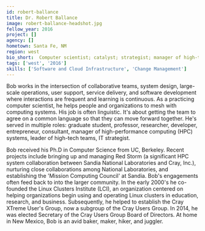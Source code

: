 ```yaml
---
id: robert-ballance
title: Dr. Robert Ballance
image: robert-ballance-headshot.jpg
fellow_year: 2016
project: []
agency: []
hometown: Santa Fe, NM
region: west
bio_short:  Computer scientist; catalyst; strategist; manager of high-tech teams and large-scale HPC systems.  Ph.D. from UC, Berkeley.
tags: ['west', '2016']
skills: ['Software and Cloud Infrastructure', 'Change Management']
---
```


 Bob works in the intersection of collaborative teams, system design, large-scale operations, user support, service delivery, and software development where interactions are frequent and learning is continuous. As a practicing computer scientist, he helps people and organizations to mesh with computing systems. His job is often linguistic. It's about getting the team to agree on a common language so that they can move forward together. He's served in multiple roles: graduate student, professor, researcher, developer, entrepreneur, consultant, manager of high-performance computing (HPC) systems, leader of high-tech teams, IT strategist.

Bob received his Ph.D in Computer Science from UC, Berkeley. Recent projects include bringing up and managing Red Storm (a significant HPC system collaboration between Sandia National Laboratories and Cray, Inc.), nurturing close collaborations among National Laboratories, and establishing the 'Mission Computing Council' at Sandia. Bob's engagements often feed back to into the larger community. In the early 2000's he co-founded the Linux Clusters Institute (LCI), an organization centered on helping organizations begin using and operating Linux clusters in education, research, and business. Subsequently, he helped to establish the Cray XTreme User's Group, now a subgroup of the Cray Users Group. In 2014, he was elected Secretary of the Cray Users Group Board of Directors. At home in New Mexico, Bob is an avid baker, maker, hiker, and juggler.
